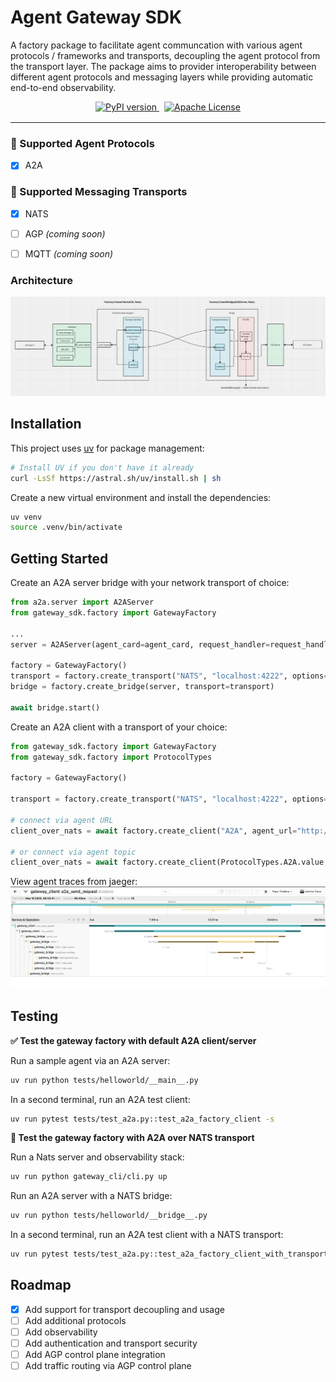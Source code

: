 Agent Gateway SDK
========================
A factory package to facilitate agent communcation with various agent protocols / frameworks and transports, decoupling the agent protocol from the transport layer. The package aims to provider interoperability between different agent protocols and messaging layers while providing automatic end-to-end observability.

<div align="center" style="margin-bottom: 1rem;">
  <a href="https://pypi.org/project/your-package-name/" target="_blank" style="margin-right: 0.5rem;">
    <img src="https://img.shields.io/pypi/v/your-package-name?logo=pypi&logoColor=%23FFFFFF&label=Version&color=%2300BCEB" alt="PyPI version">
  </a>
  <a href="./LICENSE" target="_blank">
    <img src="https://img.shields.io/badge/License-Apache%202.0-blue?color=%2300BCEB" alt="Apache License">
  </a>
</div>

---

### 🧠 Supported Agent Protocols
- [x] A2A

### 📡 Supported Messaging Transports
- [x] NATS  
- [ ] AGP *(coming soon)*  
- [ ] MQTT *(coming soon)*  


### Architecture

[![architecture](assets/architecture.png )]()

## Installation

This project uses [uv](https://github.com/astral-sh/uv) for package management:
```bash
# Install UV if you don't have it already
curl -LsSf https://astral.sh/uv/install.sh | sh
```

Create a new virtual environment and install the dependencies:
```bash
uv venv
source .venv/bin/activate
```

## Getting Started

Create an A2A server bridge with your network transport of choice:
```python
from a2a.server import A2AServer
from gateway_sdk.factory import GatewayFactory

...
server = A2AServer(agent_card=agent_card, request_handler=request_handler)

factory = GatewayFactory()
transport = factory.create_transport("NATS", "localhost:4222", options={})
bridge = factory.create_bridge(server, transport=transport)

await bridge.start()
```

Create an A2A client with a transport of your choice:
```python
from gateway_sdk.factory import GatewayFactory
from gateway_sdk.factory import ProtocolTypes

factory = GatewayFactory()

transport = factory.create_transport("NATS", "localhost:4222", options={})
    
# connect via agent URL
client_over_nats = await factory.create_client("A2A", agent_url="http://localhost:9999", transport=transport)

# or connect via agent topic
client_over_nats = await factory.create_client(ProtocolTypes.A2A.value, agent_topic="Hello_World_Agent_1.0.0", transport=transport)
```

View agent traces from jaeger:
[![architecture](assets/trace.png )]()

## Testing

**✅ Test the gateway factory with default A2A client/server**

Run a sample agent via an A2A server:
```bash
uv run python tests/helloworld/__main__.py 
```

In a second terminal, run an A2A test client:
```bash
uv run pytest tests/test_a2a.py::test_a2a_factory_client -s
```

**🚀 Test the gateway factory with A2A over NATS transport**

Run a Nats server and observability stack:
```bash
uv run python gateway_cli/cli.py up
```

Run an A2A server with a NATS bridge:
```bash
uv run python tests/helloworld/__bridge__.py
```

In a second terminal, run an A2A test client with a NATS transport:
```bash
uv run pytest tests/test_a2a.py::test_a2a_factory_client_with_transport -s
```

## Roadmap
- [x] Add support for transport decoupling and usage
- [ ] Add additional protocols
- [ ] Add observability
- [ ] Add authentication and transport security
- [ ] Add AGP control plane integration
- [ ] Add traffic routing via AGP control plane
